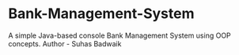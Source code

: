 # Bank-Management-System
A simple Java-based console Bank Management System using OOP concepts.
Author - Suhas Badwaik
